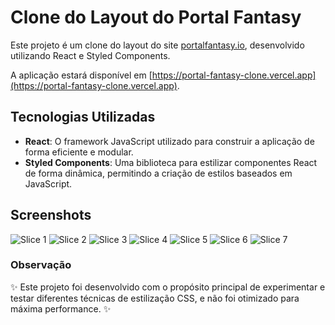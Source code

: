 # Clone do Layout do Portal Fantasy
Este projeto é um clone do layout do site [portalfantasy.io](https://portalfantasy.io), desenvolvido utilizando React e Styled Components.

A aplicação estará disponível em [https://portal-fantasy-clone.vercel.app](https://portal-fantasy-clone.vercel.app).

## Tecnologias Utilizadas
* **React**: O framework JavaScript utilizado para construir a aplicação de forma eficiente e modular.
* **Styled Components**: Uma biblioteca para estilizar componentes React de forma dinâmica, permitindo a criação de estilos baseados em JavaScript.

## Screenshots
![Slice 1](https://github.com/pedrodecf/portal-fantasy-clone/assets/43791636/e647ff8c-8b94-4125-adcd-bf24d4101047)
![Slice 2](https://github.com/pedrodecf/portal-fantasy-clone/assets/43791636/e8e8e2b2-7e9d-4749-9ad3-5dc020c8adea)
![Slice 3](https://github.com/pedrodecf/portal-fantasy-clone/assets/43791636/8534edba-fbed-4a41-b7a3-49970850dcd0)
![Slice 4](https://github.com/pedrodecf/portal-fantasy-clone/assets/43791636/b3782fb1-4c22-4279-92ea-6ff811a7a6e0)
![Slice 5](https://github.com/pedrodecf/portal-fantasy-clone/assets/43791636/f865582c-db90-43f6-b8a7-be87aaf25cf8)
![Slice 6](https://github.com/pedrodecf/portal-fantasy-clone/assets/43791636/27236346-6fa1-4646-9b3c-3cd2fa4143be)
![Slice 7](https://github.com/pedrodecf/portal-fantasy-clone/assets/43791636/91ae03d1-3795-49a0-a657-960bbac3e2e9)


### Observação
✨ Este projeto foi desenvolvido com o propósito principal de experimentar e testar diferentes técnicas de estilização CSS, e não foi otimizado para máxima performance. ✨
